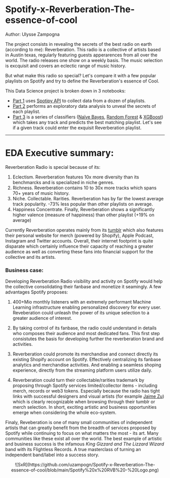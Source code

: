 # Spotify-x-Reverberation-The-essence-of-cool

Author: Ulysse Zampogna

The project consists in revealing the secrets of the best radio on earth (according to me): Reverberation. This radio is a collective of artists based in Austin texas, regularly featuring guests apperarences from all over the world. The radio releases one show on a weekly basis. The music selection is excquisit and covers an eclectic range of music history. 

But what make this radio so special? Let's compare it with a few popular playlists on Spotify and try to define the Reverberation's essence of Cool. 

This Data Science project is broken down in 3 notebooks:
 - [Part 1](https://github.com/uzampogn/Spotify-x-Reverberation-The-essence-of-cool) uses [Spotipy API](https://spotipy.readthedocs.io/en/2.19.0/) to collect data from a dozen of playlists. 
 - [Part 2](https://github.com/uzampogn/Spotify-x-Reverberation-The-essence-of-cool) performs an exploratory data analysis to unveal the secrets of each playlist. 
 - [Part 3](https://github.com/uzampogn/Spotify-x-Reverberation-The-essence-of-cool) is a series of classifiers ([Naïve Bayes](https://scikit-learn.org/stable/modules/naive_bayes.html), [Random Forest](https://scikit-learn.org/stable/modules/generated/sklearn.ensemble.RandomForestClassifier.html) & [XGBoost](https://xgboost.readthedocs.io/en/stable/)) which takes any track and predicts the best matching playlist. Let's see if a given track could enter the exquisit Reverberation playlist.

---
# EDA Executive summary:

Reverberation Radio is special because of its:

   1. Eclectism. Reverberation features 10x more diversity than its benchmarcks and is specialized in niche genres.
   2. Richness. Reverberation contains 10 to 30x more tracks which spans 70+ years of music history.
   3. Niche. Collectable. Rarities. Reverberation has by far the lowest average track popularity. -73% less popular than other playlists on average.
   2. Happiness Concentrate. Finally, Reverberation shows a significantly higher valence (measure of happiness) than other playlist (+19% on average)
   
Currently Reverberation operates mainly from its [tumblr](https://reverberationradio.com/) which also features their personal website for merch (powered by Shopify), Apple Podcast, Instagram and Twitter accounts. Overall, their internet footprint is quite disparate which certainly influence their capacity of reaching a greater audience as well as converting these fans into financial support for the collective and its artists.

### Business case:

Developing Reverberation Radio visibility and activity on Spotify would help the collective consolidating their fanbase and monetize it seamingly. A few advantages Spotify proposes:

   1. 400+Mio monthly listeners with an extremely performant Machine Learning infrastructure enabling personalized discovery for every user. Reveberation could unleash the power of its unique selection to a greater audience of interest.
   
   
   2. By taking control of its fanbase, the radio could understand in details who composes their audience and most dedicated fans. This first step consistutes the basis for developing further the reverberation brand and activities. 
   
   
   3. Reverberation could promote its merchandise and connect directly its existing Shopify account on Spotify. Effectively centralizing its fanbase analytics and merchandise activities. And enabling a seamless shoping experience, directly from the streaming platform users utilize daily.
   
   
   4. Reverberation could turn their collectable/rarities trademark by proposing through Spotify services limited/collector items - including merch, records or web3 tokens. Especially because the radio has tight links with successful designers and visual artists (for example [Jaime Zu](https://jaimezu.bigcartel.com/)) which is clearly recognizable when browsing through their tumblr or merch selection. In short,  exciting artistic and business opportunities emerge when considering the whole eco-system.
   

Finaly, Reveberation is one of many small communities of independent artists that can greatly benefit from the breadth of services proposed by Spotify while continuing to focus on what matters the most - its art. Many communities like these exist all over the world. The best example of artistic and business success is the infamous *King Gizzard and The Lizzard Wizard* band with its Flightless Records. A true masterclass of turning an independent band/label into a success story.
<center>
![SxR](https://github.com/uzampogn/Spotify-x-Reverberation-The-essence-of-cool/blob/main/Spotify%20x%20RVB%20-%20Logo.png)
</center>
